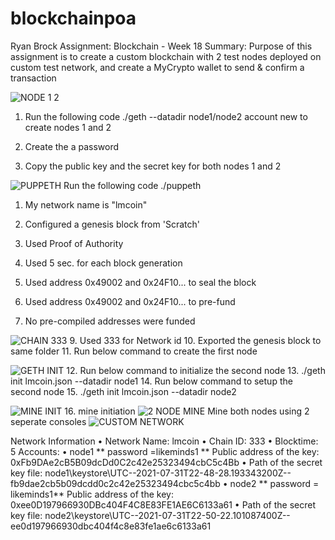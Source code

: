 # blockchainpoa
Ryan Brock
Assignment: Blockchain - Week 18
Summary: Purpose of this assignment is to create a custom blockchain with 2 test nodes deployed on custom test network, and create a MyCrypto wallet to send & confirm a transaction

![NODE 1 2](https://user-images.githubusercontent.com/80288388/128085633-30552234-397c-4cc5-a68f-e701c5006252.png)
1.	Run the following code ./geth --datadir node1/node2 account new to create nodes 1 and 2

2.	Create the a password

3.	Copy the public key and the secret key for both nodes 1 and 2 

![PUPPETH](https://user-images.githubusercontent.com/80288388/128086064-eb7a4887-28d7-48c4-be4d-89bfed76f46b.png)
Run the following code ./puppeth

1.	My network name is "lmcoin"

2.	Configured a genesis block from 'Scratch'

3.	Used Proof of Authority

4.	Used 5 sec. for each block generation

5.	Used address  0x49002 and  0x24F10... to seal the block

6.	Used address 0x49002 and  0x24F10... to pre-fund

7.	No pre-compiled addresses were funded

![CHAIN 333](https://user-images.githubusercontent.com/80288388/128086097-cad7167e-2072-41ad-984a-cac7d7fd61f7.png)
9.	Used 333 for Network id
10.	Exported the genesis block to same folder
11.	Run below command to create the first node

![GETH INIT](https://user-images.githubusercontent.com/80288388/128086123-838fbe0f-5162-4ffa-b784-b46cd313e754.png)
12.	Run below command to initialize the second node
13.	./geth init lmcoin.json --datadir node1
14.	Run below command to setup the second node
15.	./geth init lmcoin.json --datadir node2

![MINE INIT](https://user-images.githubusercontent.com/80288388/128086150-dc50cd55-cf0b-41bd-bd7d-9001f3e0db82.png)
16. mine initiation 
![2 NODE MINE](https://user-images.githubusercontent.com/80288388/128086174-d5566f9b-8a78-4747-963f-44ea016fa039.png)
Mine both nodes using 2 seperate consoles
![CUSTOM NETWORK](https://user-images.githubusercontent.com/80288388/128086183-3390d259-418d-4125-8903-cf1c2d327377.png)

Network Information
•	Network Name: lmcoin
•	Chain ID: 333
•	Blocktime: 5
Accounts:
•	node1 ** password =likeminds1 ** Public address of the key:   0xFb9DAe2cB5B09dcDd0C2c42e25323494cbC5c4Bb
•	Path of the secret key file: node1\keystore\UTC--2021-07-31T22-48-28.193343200Z--fb9dae2cb5b09dcdd0c2c42e25323494cbc5c4bb
•	node2 ** password = likeminds1** Public address of the key:   0xee0D197966930DBc404F4C8E83FE1AE6C6133a61
•	Path of the secret key file: node2\keystore\UTC--2021-07-31T22-50-22.101087400Z--ee0d197966930dbc404f4c8e83fe1ae6c6133a61

